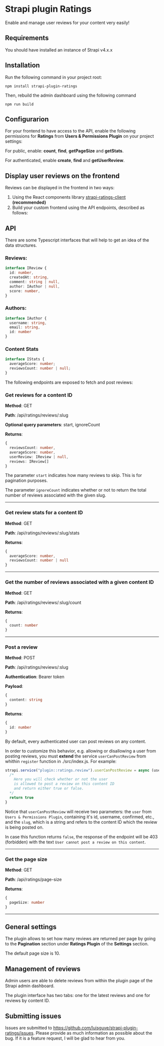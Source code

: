 # Strapi plugin Ratings

Enable and manage user reviews for your content very easily!

## Requirements

You should have installed an instance of Strapi v4.x.x

## Installation

Run the following command in your project root:

    npm install strapi-plugin-ratings

Then, rebuild the admin dashboard using the following command

    npm run build

## Configurarion

For your frontend to have access to the API, enable the following permissions for **Ratings** from **Users & Permissions Plugin** on your project settings:

For public, enable: **count**, **find**, **getPageSize** and **getStats**.

For authenticated, enable **create**, **find** and **getUserReview**.

## Display user reviews on the frontend

Reviews can be displayed in the frontend in two ways:

1. Using the React components library [strapi-ratings-client](https://npmjs.com/package/strapi-ratings-client) **(recommended)**
2. Build your custom frontend using the API endpoints, described as follows:

## API

There are some Typescript interfaces that will help to get an idea of the data structures.

### Reviews:

```ts
interface IReview {
  id: number,
  createdAt: string,
  comment: string | null,
  author: IAuthor | null,
  score: number,
}
```

### Authors:

```ts
interface IAuthor {
  username: string,
  email: string,
  id: number
}
```

### Content Stats

```ts
interface IStats {
  averageScore: number;
  reviewsCount: number | null;
}
```

The following endpoints are exposed to fetch and post reviews:

### Get reviews for a content ID

**Method**: GET

**Path**: /api/ratings/reviews/:slug

**Optional query parameters**: start, ignoreCount

**Returns**:

```ts
{
  reviewsCount: number,
  averageScore: number,
  userReview: IReview | null,
  reviews: IReview[]
}
```

The parameter `start` indicates how many reviews to skip. This is for pagination purposes.

The parameter `ignoreCount` indicates whether or not to return the total number of reviews associated with the given slug.

---

### Get review stats for a content ID

**Method**: GET

**Path**: /api/ratings/reviews/:slug/stats

**Returns**:

```ts
{
  averageScore: number,
  reviewsCount: number | null
}
```

---

### Get the number of reviews associated with a given content ID

**Method**: GET

**Path**: /api/ratings/reviews/:slug/count

**Returns**:

```ts
{
  count: number
}
```

---

### Post a review

**Method**: POST

**Path**: /api/ratings/reviews/:slug

**Authentication**: Bearer token

**Payload**:

```ts
{
  content: string
}
```

**Returns**:

```ts
{
  id: number
}
```

By default, every authenticated user can post reviews on any content.

In order to customize this behavior, e.g. allowing or disallowing a user from posting reviews, you must **extend** the service `userCanPostReview` from whithin `register` function in ./src/index.js. For example:

```js
strapi.service("plugin::ratings.review").userCanPostReview = async (user, slug) => {
  /*
    Here you will check whether or not the user
    is allowed to post a review on this content ID
    and return either true or false.
  */
  return true
}
```

Notice that `userCanPostReview` will receive two parameters: the `user` from `Users & Permissions Plugin`, containing it's id, username, confirmed, etc., and the `slug`, which is a string and refers to the content ID which the review is being posted on.

In case this function returns `false`, the response of the endpoint will be 403 (forbidden) with the text `User cannot post a review on this content`.

---

### Get the page size

**Method**: GET

**Path**: /api/ratings/page-size

**Returns**:

```ts
{
  pageSize: number
}
```

---

## General settings

The plugin allows to set how many reviews are returned per page by going to the **Pagination** section under **Ratings Plugin** of the **Settings** section.

The default page size is 10.

## Management of reviews

Admin users are able to delete reviews from within the plugin page of the Strapi admin dashboard.

The plugin interface has two tabs: one for the latest reviews and one for reviews by content ID.

## Submitting issues

Issues are submitted to https://github.com/luisguve/strapi-plugin-ratings/issues. Please provide as much information as possible about the bug. If it is a feature request, I will be glad to hear from you.
